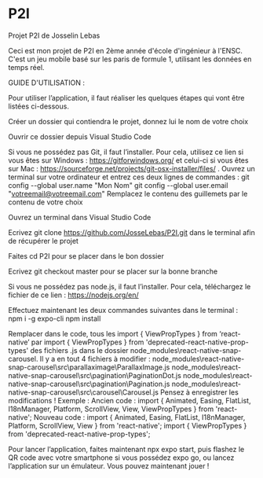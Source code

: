# P2I
Projet P2I de Josselin Lebas

Ceci est mon projet de P2I en 2ème année d'école d'ingénieur à l'ENSC. C'est un jeu mobile basé sur les paris de formule 1, utilisant les données en temps réel.

GUIDE D'UTILISATION : 

Pour utiliser l’application, il faut réaliser les quelques étapes qui vont être listées ci-dessous. 

Créer un dossier qui contiendra le projet, donnez lui le nom de votre choix

Ouvrir ce dossier depuis Visual Studio Code 

Si vous ne possédez pas Git, il faut l’installer. Pour cela, utilisez ce lien si vous êtes sur Windows : https://gitforwindows.org/ et celui-ci si vous êtes sur Mac : https://sourceforge.net/projects/git-osx-installer/files/ . Ouvrez un terminal sur votre ordinateur et entrez ces deux lignes de commandes : 
git config --global user.name "Mon Nom" 
git config --global user.email "votreemail@votreemail.com" 
Remplacez le contenu des guillemets par le contenu de votre choix

Ouvrez un terminal dans Visual Studio Code

Ecrivez git clone https://github.com/JosseLebas/P2I.git dans le terminal afin de récupérer le projet 

Faites cd P2I pour se placer dans le bon dossier

Ecrivez git checkout master pour se placer sur la bonne branche

Si vous ne possédez pas node.js, il faut l’installer. Pour cela, téléchargez le fichier de ce lien : https://nodejs.org/en/

Effectuez maintenant les deux commandes suivantes dans le terminal :  
npm i -g expo-cli
npm install

 Remplacer dans le code, tous les import { ViewPropTypes } from ‘react-native’ par import { ViewPropTypes } from 'deprecated-react-native-prop-types' des fichiers .js dans le dossier node_modules\react-native-snap-carousel.
Il y a en tout 4 fichiers à modifier : 
node_modules\react-native-snap-carousel\src\parallaximage\ParallaxImage.js
node_modules\react-native-snap-carousel\src\pagination\PaginationDot.js
node_modules\react-native-snap-carousel\src\pagination\Pagination.js
node_modules\react-native-snap-carousel\src\carousel\Carousel.js
	Pensez à enregistrer les modifications ! 
Exemple : 
Ancien code : 
import { Animated, Easing, FlatList, I18nManager, Platform, ScrollView, View, ViewPropTypes } from 'react-native';
Nouveau code : 
import { Animated, Easing, FlatList, I18nManager, Platform, ScrollView, View } from 'react-native';
import { ViewPropTypes } from 'deprecated-react-native-prop-types';

Pour lancer l’application, faites maintenant npx expo start, puis flashez le QR code avec votre smartphone si vous possédez expo go, ou lancez l’application sur un émulateur. Vous pouvez maintenant jouer ! 


